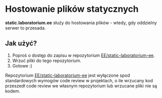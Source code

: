 # Hostowanie plików statycznych

**static.laboratorium.ee** służy do hostowania plików - wtedy, gdy oddzielny serwer to przesada.

## Jak użyć?
1. Poproś o dostęp do zapisu w repozytorium [EE/static-laboratorium-ee](https://github.com/EE/static-laboratorium-ee).
2. Wrzuć pliki do tego repozytorium.
3. Gotowe :)

Repozytorium [EE/static-laboratorium-ee](https://github.com/EE/static-laboratorium-ee) jest wyłączone spod standardowych wymogów code review w projektach, o ile wrzucany kod przeszedł code review we własnym repozytorium lub wrzucane pliki nie są kodem.
